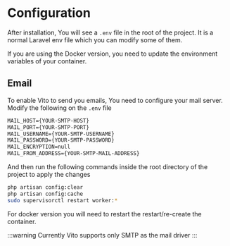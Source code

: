 # Configuration

After installation, You will see a `.env` file in the root of the project. It is a normal Laravel env file which you can modify some of them.

If you are using the Docker version, you need to update the environment variables of your container.

## Email

To enable Vito to send you emails, You need to configure your mail server. Modify the following on the `.env` file

```txt
MAIL_HOST={YOUR-SMTP-HOST}
MAIL_PORT={YOUR-SMTP-PORT}
MAIL_USERNAME={YOUR-SMTP-USERNAME}
MAIL_PASSWORD={YOUR-SMTP-PASSWORD}
MAIL_ENCRYPTION=null
MAIL_FROM_ADDRESS={YOUR-SMTP-MAIL-ADDRESS}
```

And then run the following commands inside the root directory of the project to apply the changes

```sh
php artisan config:clear
php artisan config:cache
sudo supervisorctl restart worker:*
```

For docker version you will need to restart the restart/re-create the container.

:::warning
Currently Vito supports only SMTP as the mail driver
:::